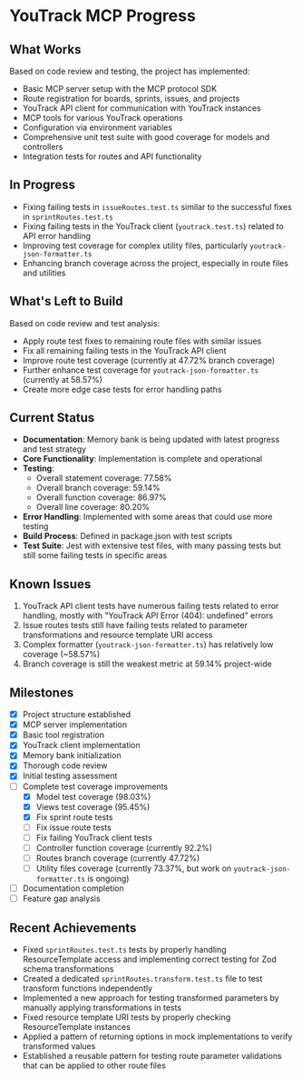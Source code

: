 # YouTrack MCP Progress

## What Works
Based on code review and testing, the project has implemented:
- Basic MCP server setup with the MCP protocol SDK
- Route registration for boards, sprints, issues, and projects
- YouTrack API client for communication with YouTrack instances
- MCP tools for various YouTrack operations
- Configuration via environment variables
- Comprehensive unit test suite with good coverage for models and controllers
- Integration tests for routes and API functionality

## In Progress
- Fixing failing tests in `issueRoutes.test.ts` similar to the successful fixes in `sprintRoutes.test.ts`
- Fixing failing tests in the YouTrack client (`youtrack.test.ts`) related to API error handling
- Improving test coverage for complex utility files, particularly `youtrack-json-formatter.ts`
- Enhancing branch coverage across the project, especially in route files and utilities

## What's Left to Build
Based on code review and test analysis:
- Apply route test fixes to remaining route files with similar issues
- Fix all remaining failing tests in the YouTrack API client
- Improve route test coverage (currently at 47.72% branch coverage)
- Further enhance test coverage for `youtrack-json-formatter.ts` (currently at 58.57%)
- Create more edge case tests for error handling paths

## Current Status
- **Documentation**: Memory bank is being updated with latest progress and test strategy
- **Core Functionality**: Implementation is complete and operational
- **Testing**: 
  - Overall statement coverage: 77.58%
  - Overall branch coverage: 59.14%
  - Overall function coverage: 86.97%
  - Overall line coverage: 80.20%
- **Error Handling**: Implemented with some areas that could use more testing
- **Build Process**: Defined in package.json with test scripts
- **Test Suite**: Jest with extensive test files, with many passing tests but still some failing tests in specific areas

## Known Issues
1. YouTrack API client tests have numerous failing tests related to error handling, mostly with "YouTrack API Error (404): undefined" errors
2. Issue routes tests still have failing tests related to parameter transformations and resource template URI access
3. Complex formatter (`youtrack-json-formatter.ts`) has relatively low coverage (~58.57%)
4. Branch coverage is still the weakest metric at 59.14% project-wide

## Milestones
- [x] Project structure established
- [x] MCP server implementation
- [x] Basic tool registration
- [x] YouTrack client implementation
- [x] Memory bank initialization
- [x] Thorough code review
- [x] Initial testing assessment
- [ ] Complete test coverage improvements
  - [x] Model test coverage (98.03%)
  - [x] Views test coverage (95.45%)
  - [x] Fix sprint route tests
  - [ ] Fix issue route tests 
  - [ ] Fix failing YouTrack client tests 
  - [ ] Controller function coverage (currently 92.2%)
  - [ ] Routes branch coverage (currently 47.72%)
  - [ ] Utility files coverage (currently 73.37%, but work on `youtrack-json-formatter.ts` is ongoing)
- [ ] Documentation completion
- [ ] Feature gap analysis

## Recent Achievements
- Fixed `sprintRoutes.test.ts` tests by properly handling ResourceTemplate access and implementing correct testing for Zod schema transformations
- Created a dedicated `sprintRoutes.transform.test.ts` file to test transform functions independently
- Implemented a new approach for testing transformed parameters by manually applying transformations in tests
- Fixed resource template URI tests by properly checking ResourceTemplate instances
- Applied a pattern of returning options in mock implementations to verify transformed values
- Established a reusable pattern for testing route parameter validations that can be applied to other route files 